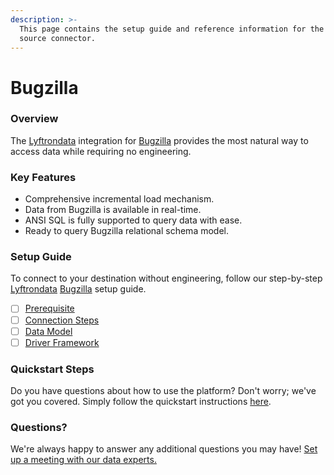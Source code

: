 ```yaml
---
description: >-
  This page contains the setup guide and reference information for the Bugzilla
  source connector.
---
```


# Bugzilla

### Overview

The [Lyftrondata](https://www.lyftrondata.com/) integration for [Bugzilla](https://www.lyftrondata.com/integration/business-analytics/bugzilla/) provides the most natural way to access data while requiring no engineering.

### Key Features

* Comprehensive incremental load mechanism.
* Data from Bugzilla is available in real-time.
* ANSI SQL is fully supported to query data with ease.
* Ready to query Bugzilla relational schema model.

### Setup Guide

To connect to your destination without engineering, follow our step-by-step [Lyftrondata](https://www.lyftrondata.com/) [Bugzilla](https://www.lyftrondata.com/integration/business-analytics/bugzilla/) setup guide.

* [ ] [Prerequisite](prerequisite.md)
* [ ] [Connection Steps](connection-steps.md)
* [ ] [Data Model](data-model/erd.md)
* [ ] [Driver Framework](driver-framework/)

### Quickstart Steps

Do you have questions about how to use the platform? Don't worry; we've got you covered. Simply follow the quickstart instructions [here](broken-reference).

### Questions? <a href="#questions" id="questions"></a>

We're always happy to answer any additional questions you may have! [Set up a meeting with our data experts.](https://www.lyftrondata.com/book-a-meeting/)
